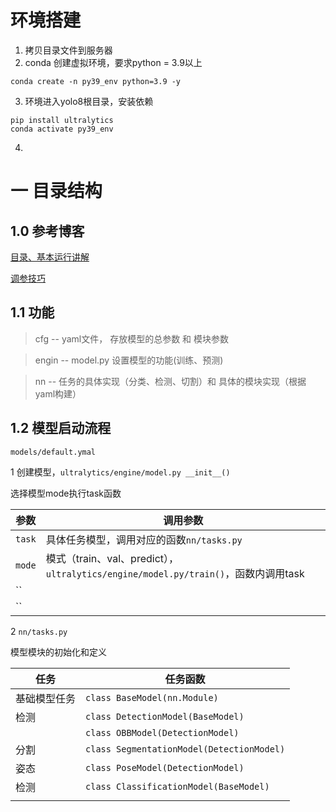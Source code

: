 # 环境搭建

1. 拷贝目录文件到服务器
2. conda 创建虚拟环境，要求python = 3.9以上

```shell
conda create -n py39_env python=3.9 -y
```

3. 环境进入yolo8根目录，安装依赖

```shell
pip install ultralytics
conda activate py39_env
```

4. 





# 一 目录结构

## 1.0 参考博客

[目录、基本运行讲解](https://luqu8.top/2024/09/25/article_1/)

[调参技巧](https://www.cnblogs.com/harrychinese/p/17973306)

## 1.1 功能

> cfg -- yaml文件， 存放模型的总参数 和 模块参数

> engin --  model.py 设置模型的功能(训练、预测)

> nn -- 任务的具体实现（分类、检测、切割）和 具体的模块实现（根据yaml构建）

## 1.2 模型启动流程

`models/default.ymal`

1 创建模型，`ultralytics/engine/model.py __init__()`

选择模型mode执行task函数

| 参数   | 调用参数                                                     |
| ------ | ------------------------------------------------------------ |
| `task` | 具体任务模型，调用对应的函数`nn/tasks.py`                    |
| `mode` | 模式（train、val、predict），`ultralytics/engine/model.py/train()`，函数内调用task |
| ``     |                                                              |
| ``     |                                                              |

2 `nn/tasks.py`

模型模块的初始化和定义

| 任务         | 任务函数                                  |
| ------------ | ----------------------------------------- |
| 基础模型任务 | `class BaseModel(nn.Module)`              |
| 检测         | `class DetectionModel(BaseModel)`         |
|              | `class OBBModel(DetectionModel)`          |
| 分割         | `class SegmentationModel(DetectionModel)` |
| 姿态         | `class PoseModel(DetectionModel)`         |
| 检测         | `class ClassificationModel(BaseModel)`    |
|              |                                           |


